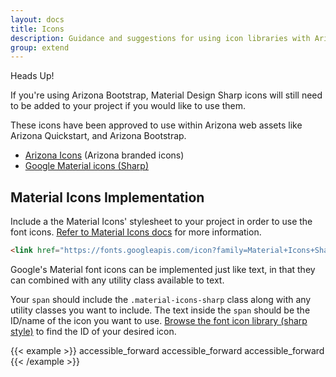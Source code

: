 ```yaml
---
layout: docs
title: Icons
description: Guidance and suggestions for using icon libraries with Arizona Bootstrap.
group: extend
---
```


<div class="alert alert-warning" role="alert">
  <p class="h4 alert-heading">Heads Up!</p>
  If you're using Arizona Bootstrap, Material Design Sharp icons will still need
  to be added to your project if you would like to use them.
</div>

These icons have been approved to use within Arizona web assets like Arizona
Quickstart, and Arizona Bootstrap.

- [Arizona Icons](https://github.com/az-digital/az-icons) (Arizona branded icons)
- [Google Material icons (Sharp)](https://material.io/resources/icons/?style=sharp)

## Material Icons Implementation

Include a the Material Icons' stylesheet to your project in order to use the font icons. [Refer to Material Icons docs](https://google.github.io/material-design-icons/#icon-font-for-the-web) for more information.

```html
<link href="https://fonts.googleapis.com/icon?family=Material+Icons+Sharp" rel="stylesheet">
```


Google's Material font icons can be implemented just like text, in that they can combined with any utility class available to text.

Your `span` should include the `.material-icons-sharp` class along with any utility classes you want to include. The text inside the `span` should be the ID/name of the icon you want to use. [Browse the font icon library (sharp style)](https://material.io/resources/icons/?style=sharp) to find the ID of your desired icon.

{{< example >}}
<span class="material-icons-sharp text-sky display-4">accessible_forward</span>
<span class="material-icons-sharp text-azurite display-3">accessible_forward</span>
<span class="material-icons-sharp text-blue display-1">accessible_forward</span>
{{< /example >}}
